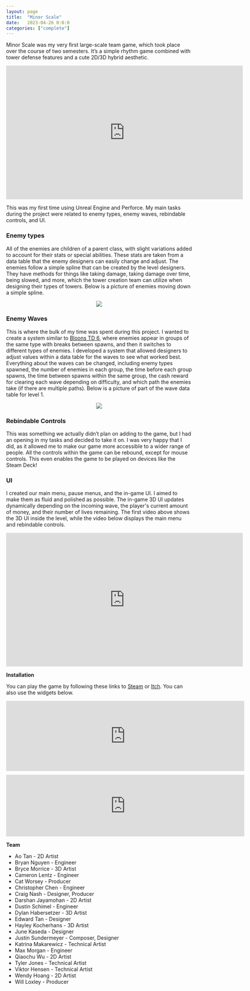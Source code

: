 ```yaml
---
layout: page
title:  "Minor Scale"
date:   2023-04-26 0:0:0
categories: ["complete"]
---
```

Minor Scale was my very first large-scale team game, which took place over the course of two semesters. It’s a simple rhythm game combined with tower defense features and a cute 2D/3D hybrid aesthetic.

<center><iframe width="642" height="362" src="https://www.youtube-nocookie.com/embed/gT3EOulVUow?si=XvPZxlDXvWLT-nsu" title="YouTube video player" frameborder="0" allow="accelerometer; autoplay; clipboard-write; encrypted-media; gyroscope; picture-in-picture; web-share" referrerpolicy="strict-origin-when-cross-origin" allowfullscreen></iframe></center>

This was my first time using Unreal Engine and Perforce. My main tasks during the project were related to enemy types, enemy waves, rebindable controls, and UI.

### Enemy types
All of the enemies are children of a parent class, with slight variations added to account for their stats or special abilities. These stats are taken from a data table that the enemy designers can easily change and adjust. The enemies follow a simple spline that can be created by the level designers. They have methods for things like taking damage, taking damage over time, being slowed, and more, which the tower creation team can utilize when designing their types of towers. Below is a picture of enemies moving down a simple spline.

<center><img src="{{ '/assets/img/EnemyPhoto.png' }}" id="enemy-img"></center>

### Enemy Waves
This is where the bulk of my time was spent during this project. I wanted to create a system similar to [Bloons TD 6][bloons-steam], where enemies appear in groups of the same type with breaks between spawns, and then it switches to different types of enemies. I developed a system that allowed designers to adjust values within a data table for the waves to see what worked best. Everything about the waves can be changed, including enemy types spawned, the number of enemies in each group, the time before each group spawns, the time between spawns within the same group, the cash reward for clearing each wave depending on difficulty, and which path the enemies take (if there are multiple paths). Below is a picture of part of the wave data table for level 1.

<center><img src="{{ '/assets/img/WavesPhoto.png' }}" id="waves-img"></center>

### Rebindable Controls
This was something we actually didn’t plan on adding to the game, but I had an opening in my tasks and decided to take it on. I was very happy that I did, as it allowed me to make our game more accessible to a wider range of people. All the controls within the game can be rebound, except for mouse controls. This even enables the game to be played on devices like the Steam Deck!

### UI
I created our main menu, pause menus, and the in-game UI. I aimed to make them as fluid and polished as possible. The in-game 3D UI updates dynamically depending on the incoming wave, the player's current amount of money, and their number of lives remaining. The first video above shows the 3D UI inside the level, while the video below displays the main menu and rebindable controls.

<center><iframe width="642" height="362" src="https://www.youtube-nocookie.com/embed/SOFNBFVjhWE?si=rQBwblIpLVV-NTpU" title="YouTube video player" frameborder="0" allow="accelerometer; autoplay; clipboard-write; encrypted-media; gyroscope; picture-in-picture; web-share" referrerpolicy="strict-origin-when-cross-origin" allowfullscreen></iframe></center>

**Installation** 

You can play the game by following these links to [Steam][ms-steam] or [Itch][ms-itch]. You can also use the widgets below.

<center><iframe src="https://store.steampowered.com/widget/2376030/" frameborder="0" width="646" height="190"></iframe></center>
<div style="height:10px;font-size:1px;">&nbsp;</div>
<center><iframe frameborder="0" src="https://itch.io/embed/1948909?bg_color=dbdbeb&amp;fg_color=222222&amp;link_color=6d75f9&amp;border_color=00b58f" width="646" height="167"><a href="https://minor-scale-dev.itch.io/minor-scale">Minor Scale by Keyboard Critter Co, CosmicQuail, Dustin Schimel, mmorg00, wenylli, Viktor the Great</a></iframe></center>

**Team** 
- Ao Tan - 2D Artist
- Bryan Nguyen - Engineer
- Bryce Morrice - 3D Artist
- Cameron Lentz - Engineer
- Cat Worsey - Producer
- Christopher Chen - Engineer
- Craig Nash - Designer, Producer
- Darshan Jayamohan - 2D Artist
- Dustin Schimel - Engineer
- Dylan Habersetzer - 3D Artist
- Edward Tan - Designer
- Hayley Kocherhans - 3D Artist
- June Kaseda - Designer
- Justin Sundermeyer - Composer, Designer
- Katrina Makarewicz - Technical Artist
- Max Morgan - Engineer
- Qiaochu Wu - 2D Artist
- Tyler Jones - Technical Artist
- Viktor Hensen - Technical Artist
- Wendy Hoang - 2D Artist
- Will Loxley - Producer

[ms-steam]: https://store.steampowered.com/app/2376030/Minor_Scale/
[ms-itch]: https://minor-scale-dev.itch.io/minor-scale
[bloons-steam]: https://store.steampowered.com/app/960090/Bloons_TD_6/